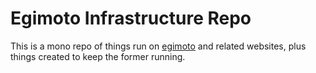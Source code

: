 # Egimoto Infrastructure Repo

This is a mono repo of things run on [egimoto](egimoto.com) and related websites, plus things created to keep the former running.
